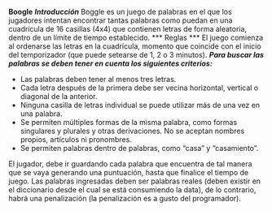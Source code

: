 **Boogle**
***Introducción***
Boggle es un juego de palabras en el que los jugadores intentan encontrar tantas palabras como puedan en una cuadrícula de 16 casillas (4x4) que contienen letras de forma aleatoria, dentro de un límite de tiempo establecido.
*** Reglas ***
El juego comienza al ordenarse las letras en la cuadrícula, momento que coincide con el inicio del temporizador (que puede setearse de 1, 2 o 3 minutos).
***Para buscar las palabras se deben tener en cuenta los siguientes criterios:***
- Las palabras deben tener al menos tres letras.
- Cada letra después de la primera debe ser vecina horizontal, vertical o diagonal de la anterior.
- Ninguna casilla de letras individual se puede utilizar más de una vez en una palabra.
- Se permiten múltiples formas de la misma palabra, como formas singulares y plurales y otras derivaciones. No se aceptan nombres propios, artículos ni pronombres.
- Se permiten palabras dentro de palabras, como “casa” y “casamiento”.

El jugador, debe ir guardando cada palabra que encuentra de tal manera que se vaya generando una puntuación, hasta que finalice el tiempo de juego.
Las palabras ingresadas deben ser palabras reales (deben existir en el diccionario desde el cual se
está consumiendo la data), de lo contrario, habrá una penalización (la penalización es a gusto del
programador).
